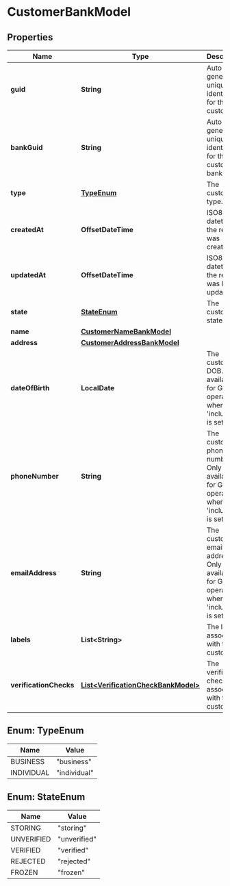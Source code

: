 

# CustomerBankModel


## Properties

| Name | Type | Description | Notes |
|------------ | ------------- | ------------- | -------------|
|**guid** | **String** | Auto-generated unique identifier for the customer. |  [optional] |
|**bankGuid** | **String** | Auto-generated unique identifier for the customer&#39;s bank. |  [optional] |
|**type** | [**TypeEnum**](#TypeEnum) | The customer&#39;s type. |  [optional] |
|**createdAt** | **OffsetDateTime** | ISO8601 datetime the record was created at. |  [optional] |
|**updatedAt** | **OffsetDateTime** | ISO8601 datetime the record was last updated at. |  [optional] |
|**state** | [**StateEnum**](#StateEnum) | The customer&#39;s state. |  [optional] |
|**name** | [**CustomerNameBankModel**](CustomerNameBankModel.md) |  |  [optional] |
|**address** | [**CustomerAddressBankModel**](CustomerAddressBankModel.md) |  |  [optional] |
|**dateOfBirth** | **LocalDate** | The customer&#39;s DOB. Only available for GET operations when &#39;include_pii&#39; is set. |  [optional] |
|**phoneNumber** | **String** | The customer&#39;s phone number. Only available for GET operations when &#39;include_pii&#39; is set. |  [optional] |
|**emailAddress** | **String** | The customer&#39;s email address. Only available for GET operations when &#39;include_pii&#39; is set. |  [optional] |
|**labels** | **List&lt;String&gt;** | The labels associated with the customer. |  [optional] |
|**verificationChecks** | [**List&lt;VerificationCheckBankModel&gt;**](VerificationCheckBankModel.md) | The verification checks associated with the customer. |  [optional] |



## Enum: TypeEnum

| Name | Value |
|---- | -----|
| BUSINESS | &quot;business&quot; |
| INDIVIDUAL | &quot;individual&quot; |



## Enum: StateEnum

| Name | Value |
|---- | -----|
| STORING | &quot;storing&quot; |
| UNVERIFIED | &quot;unverified&quot; |
| VERIFIED | &quot;verified&quot; |
| REJECTED | &quot;rejected&quot; |
| FROZEN | &quot;frozen&quot; |



